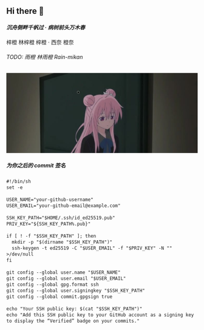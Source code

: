 ## Hi there 👋

#### *沉舟侧畔千帆过 · 病树前头万木春*

梓橙 林梓橙 梓橙 · 西奈 橙奈

###### TODO: 雨橙 林雨橙 Rain-mikan

<p align="center">
  <img src="background.jpg" alt="background">
</p>

##### 为你之后的 commit 签名

```
#!/bin/sh
set -e

USER_NAME="your-github-username"
USER_EMAIL="your-github-email@example.com"

SSH_KEY_PATH="$HOME/.ssh/id_ed25519.pub"
PRIV_KEY="${SSH_KEY_PATH%.pub}"

if [ ! -f "$SSH_KEY_PATH" ]; then
  mkdir -p "$(dirname "$SSH_KEY_PATH")"
  ssh-keygen -t ed25519 -C "$USER_EMAIL" -f "$PRIV_KEY" -N "" >/dev/null
fi

git config --global user.name "$USER_NAME"
git config --global user.email "$USER_EMAIL"
git config --global gpg.format ssh
git config --global user.signingkey "$SSH_KEY_PATH"
git config --global commit.gpgsign true

echo "Your SSH public key: $(cat "$SSH_KEY_PATH")"
echo "Add this SSH public key to your GitHub account as a signing key to display the “Verified” badge on your commits."
```